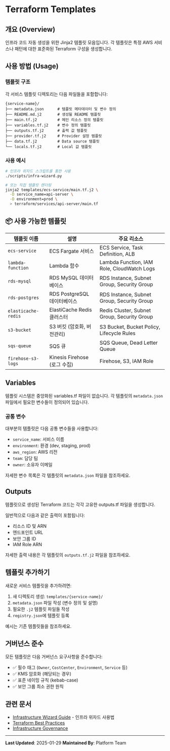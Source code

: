 # Terraform Templates

## 개요 (Overview)

인프라 코드 자동 생성을 위한 Jinja2 템플릿 모음입니다. 각 템플릿은 특정 AWS 서비스나 패턴에 대한 표준화된 Terraform 구성을 생성합니다.

## 사용 방법 (Usage)

### 템플릿 구조

각 서비스 템플릿 디렉토리는 다음 파일들을 포함합니다:

```
{service-name}/
├── metadata.json      # 템플릿 메타데이터 및 변수 정의
├── README.md.j2       # 생성될 README 템플릿
├── main.tf.j2         # 메인 리소스 정의 템플릿
├── variables.tf.j2    # 변수 정의 템플릿
├── outputs.tf.j2      # 출력 값 템플릿
├── provider.tf.j2     # Provider 설정 템플릿
├── data.tf.j2         # Data source 템플릿
└── locals.tf.j2       # Local 값 템플릿
```

### 사용 예시

```bash
# 인프라 위자드 스크립트를 통한 사용
./scripts/infra-wizard.py

# 또는 직접 템플릿 렌더링
jinja2 templates/ecs-service/main.tf.j2 \
  -D service_name=api-server \
  -D environment=prod \
  > terraform/services/api-server/main.tf
```

## 📦 사용 가능한 템플릿

| 템플릿 이름 | 설명 | 주요 리소스 |
|-------------|------|-------------|
| `ecs-service` | ECS Fargate 서비스 | ECS Service, Task Definition, ALB |
| `lambda-function` | Lambda 함수 | Lambda Function, IAM Role, CloudWatch Logs |
| `rds-mysql` | RDS MySQL 데이터베이스 | RDS Instance, Subnet Group, Security Group |
| `rds-postgres` | RDS PostgreSQL 데이터베이스 | RDS Instance, Subnet Group, Security Group |
| `elasticache-redis` | ElastiCache Redis 클러스터 | Redis Cluster, Subnet Group, Security Group |
| `s3-bucket` | S3 버킷 (암호화, 버전관리) | S3 Bucket, Bucket Policy, Lifecycle Rules |
| `sqs-queue` | SQS 큐 | SQS Queue, Dead Letter Queue |
| `firehose-s3-logs` | Kinesis Firehose (로그 수집) | Firehose, S3, IAM Role |

## Variables

템플릿 시스템은 중앙화된 variables.tf 파일이 없습니다. 각 템플릿의 `metadata.json` 파일에서 필요한 변수들이 정의되어 있습니다.

### 공통 변수
대부분의 템플릿은 다음 공통 변수들을 사용합니다:
- `service_name`: 서비스 이름
- `environment`: 환경 (dev, staging, prod)
- `aws_region`: AWS 리전
- `team`: 담당 팀
- `owner`: 소유자 이메일

자세한 변수 목록은 각 템플릿의 `metadata.json` 파일을 참조하세요.

## Outputs

템플릿으로 생성된 Terraform 코드는 각각 고유한 outputs.tf 파일을 생성합니다.

일반적으로 다음과 같은 출력이 포함됩니다:
- 리소스 ID 및 ARN
- 엔드포인트 URL
- 보안 그룹 ID
- IAM Role ARN

자세한 출력 내용은 각 템플릿의 `outputs.tf.j2` 파일을 참조하세요.

## 템플릿 추가하기

새로운 서비스 템플릿을 추가하려면:

1. 새 디렉토리 생성: `templates/{service-name}/`
2. `metadata.json` 파일 작성 (변수 정의 및 설명)
3. 필요한 `.j2` 템플릿 파일들 작성
4. `registry.json`에 템플릿 등록

예시는 기존 템플릿들을 참조하세요.

## 거버넌스 준수

모든 템플릿은 다음 거버넌스 요구사항을 준수합니다:
- ✅ 필수 태그 (`Owner`, `CostCenter`, `Environment`, `Service` 등)
- ✅ KMS 암호화 (해당되는 경우)
- ✅ 표준 네이밍 규칙 (kebab-case)
- ✅ 보안 그룹 최소 권한 원칙

## 관련 문서

- [Infrastructure Wizard Guide](../../scripts/README.md) - 인프라 위자드 사용법
- [Terraform Best Practices](../../docs/guides/terraform-best-practices.md)
- [Infrastructure Governance](../../docs/governance/infrastructure_governance.md)

---

**Last Updated**: 2025-01-29
**Maintained By**: Platform Team
